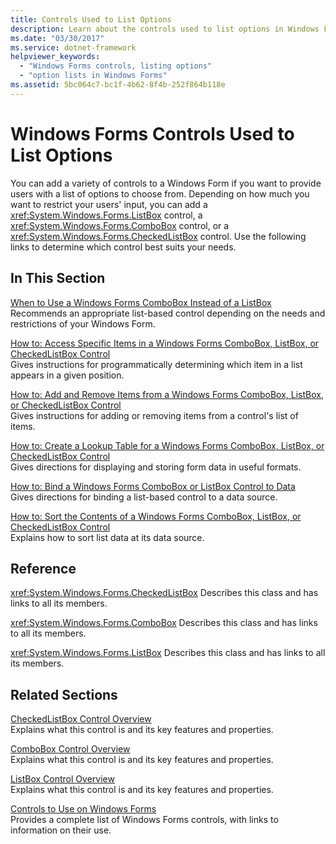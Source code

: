```yaml
---
title: Controls Used to List Options
description: Learn about the controls used to list options in Windows Forms, along with the variety of controls that provide users with a list of options.
ms.date: "03/30/2017"
ms.service: dotnet-framework
helpviewer_keywords:
  - "Windows Forms controls, listing options"
  - "option lists in Windows Forms"
ms.assetid: 5bc064c7-bc1f-4b62-8f4b-252f864b118e
---
```

# Windows Forms Controls Used to List Options

You can add a variety of controls to a Windows Form if you want to provide users with a list of options to choose from. Depending on how much you want to restrict your users' input, you can add a <xref:System.Windows.Forms.ListBox> control, a <xref:System.Windows.Forms.ComboBox> control, or a <xref:System.Windows.Forms.CheckedListBox> control. Use the following links to determine which control best suits your needs.

## In This Section

[When to Use a Windows Forms ComboBox Instead of a ListBox](when-to-use-a-windows-forms-combobox-instead-of-a-listbox.md)\
Recommends an appropriate list-based control depending on the needs and restrictions of your Windows Form.

[How to: Access Specific Items in a Windows Forms ComboBox, ListBox, or CheckedListBox Control](access-specific-items-in-a-wf-combobox-listbox-or-checkedlistbox.md)\
Gives instructions for programmatically determining which item in a list appears in a given position.

[How to: Add and Remove Items from a Windows Forms ComboBox, ListBox, or CheckedListBox Control](add-and-remove-items-from-a-wf-combobox.md)\
Gives instructions for adding or removing items from a control's list of items.

[How to: Create a Lookup Table for a Windows Forms ComboBox, ListBox, or CheckedListBox Control](create-a-lookup-table-for-a-wf-combobox-listbox.md)\
Gives directions for displaying and storing form data in useful formats.

[How to: Bind a Windows Forms ComboBox or ListBox Control to Data](how-to-bind-a-windows-forms-combobox-or-listbox-control-to-data.md)\
Gives directions for binding a list-based control to a data source.

[How to: Sort the Contents of a Windows Forms ComboBox, ListBox, or CheckedListBox Control](sort-the-contents-of-a-wf-combobox-listbox-or-checkedlistbox-control.md)\
Explains how to sort list data at its data source.

## Reference

<xref:System.Windows.Forms.CheckedListBox>
Describes this class and has links to all its members.

<xref:System.Windows.Forms.ComboBox>
Describes this class and has links to all its members.

<xref:System.Windows.Forms.ListBox>
Describes this class and has links to all its members.

## Related Sections

[CheckedListBox Control Overview](checkedlistbox-control-overview-windows-forms.md)\
Explains what this control is and its key features and properties.

[ComboBox Control Overview](combobox-control-overview-windows-forms.md)\
Explains what this control is and its key features and properties.

[ListBox Control Overview](listbox-control-overview-windows-forms.md)\
Explains what this control is and its key features and properties.

[Controls to Use on Windows Forms](controls-to-use-on-windows-forms.md)\
Provides a complete list of Windows Forms controls, with links to information on their use.
